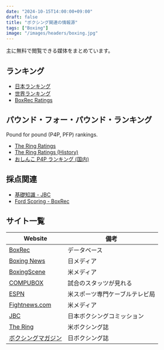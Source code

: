 ```yaml
---
date: "2024-10-15T14:00:00+09:00"
draft: false
title: "ボクシング関連の情報源"
tags: ["Boxing"]
image: "/images/headers/boxing.jpg"
---
```


主に無料で閲覧できる媒体をまとめています。

## ランキング

- [日本ランキング](https://jbc.or.jp/ranking/)
- [世界ランキング](https://www.boxingscene.com/rankings)
- [BoxRec Ratings](https://boxrec.com/en/ratings)

## パウンド・フォー・パウンド・ランキング

Pound for pound (P4P, PFP) rankings.

- [The Ring Ratings](https://www.ringtv.com/ratings/)
- [The Ring Ratings (History)](https://en.wikipedia.org/wiki/List_of_The_Ring_pound_for_pound_rankings)
- [おしんこ P4P ランキング (国内)](/posts/boxing-p4p-jp/)

## 採点関連

- [基礎知識 - JBC](https://jbc.or.jp/basic/)
- [Ford Scoring - BoxRec](https://boxrec.com/wiki/index.php/Ford_Scoring)

## サイト一覧

Website                                                       | 備考
--------------------------------------------------------------|--------------------
[BoxRec](https://boxrec.com/)                                 | データベース
[Boxing News](https://boxingnews.jp/)                         | 日メディア
[BoxingScene](https://www.boxingscene.com/)                   | 米メディア
[COMPUBOX](https://beta.compuboxdata.com/)                    | 試合のスタッツが見れる
[ESPN](https://www.espn.com/boxing/)                          | 米スポーツ専門ケーブルテレビ局
[Fightnews.com](https://fightnews.com/)                       | 米メディア
[JBC](https://jbc.or.jp/ranking/)                             | 日本ボクシングコミッション
[The Ring](https://www.ringtv.com/)                           | 米ボクシング誌
[ボクシングマガジン](https://www.bbm-japan.com/category/boxing) | 日ボクシング誌
